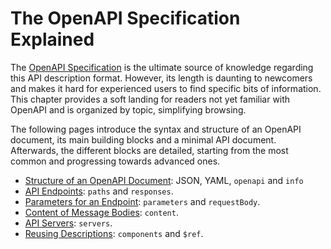 # The OpenAPI Specification Explained

The [OpenAPI Specification](http://spec.openapis.org/oas/v3.0.3) is the ultimate source of knowledge regarding this API description format. However, its length is daunting to newcomers and makes it hard for experienced users to find specific bits of information. This chapter provides a soft landing for readers not yet familiar with OpenAPI and is organized by topic, simplifying browsing.

The following pages introduce the syntax and structure of an OpenAPI document, its main building blocks and a minimal API document. Afterwards, the different blocks are detailed, starting from the most common and progressing towards advanced ones.

- [Structure of an OpenAPI Document](specification-structure.md): JSON, YAML, `openapi` and `info`
- [API Endpoints](specification-paths.md): `paths` and `responses`.
- [Parameters for an Endpoint](specification-parameters.md): `parameters` and `requestBody`.
- [Content of Message Bodies](specification-content.md): `content`.
- [API Servers](specification-servers.md): `servers`.
- [Reusing Descriptions](specification-components.md): `components` and `$ref`.
